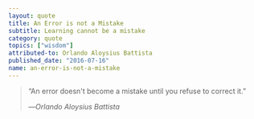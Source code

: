 ```yaml
---
layout: quote
title: An Error is not a Mistake
subtitle: Learning cannot be a mistake
category: quote
topics: ["wisdom"]
attributed-to: Orlando Aloysius Battista
published_date: "2016-07-16"
name: an-error-is-not-a-mistake
---
```

> “An error doesn't become a mistake until you refuse to correct it.”
>
> &mdash;<cite>Orlando Aloysius Battista</cite>

